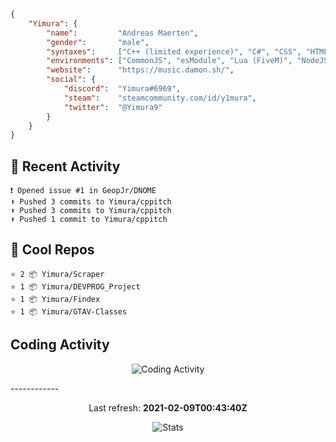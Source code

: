 ```json
{
    "Yimura": {
        "name":         "Andreas Maerten",
        "gender":       "male",
        "syntaxes":     ["C++ (limited experience)", "C#", "CSS", "HTML", "JavaScript", "Lua", "PHP", "Python"],
        "environments": ["CommonJS", "esModule", "Lua (FiveM)", "NodeJS"],
        "website":      "https://music.damon.sh/",
        "social": {
            "discord":  "Yimura#6969",
            "steam":    "steamcommunity.com/id/y1mura",
            "twitter":  "@Yimura9"
        }
    }
}
```

## 🤹 Recent Activity
```
❗️ Opened issue #1 in GeopJr/DNOME
⬆️ Pushed 3 commits to Yimura/cppitch
⬆️ Pushed 3 commits to Yimura/cppitch
⬆️ Pushed 1 commit to Yimura/cppitch
```
## 🌟 Cool Repos
```
⭐️ 2 📦 Yimura/Scraper
⭐️ 1 📦 Yimura/DEVPROG_Project
⭐️ 1 📦 Yimura/Findex
⭐️ 1 📦 Yimura/GTAV-Classes
```
## Coding Activity
<p align="center">
    <img alt="Coding Activity" src="https://wakatime.com/share/@Yimura/d28e6361-803a-4ea8-9d40-7440588330db.svg">
</p>
------------
<p align="center">
  Last refresh:
  <b>2021-02-09T00:43:40Z</b>
</p>
<p align="center">
  <img alt="Stats" src="https://github-readme-stats.vercel.app/api?username=Yimura&show_icons=true&title_color=fff&icon_color=ffff00&text_color=ccc&bg_color=222">
</p>
